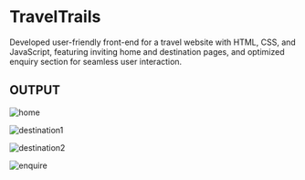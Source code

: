 # TravelTrails

Developed user-friendly front-end for a travel website with HTML, CSS, 
and JavaScript, featuring inviting home and destination pages, and 
optimized enquiry section for seamless user interaction.

## OUTPUT

![home](https://github.com/user-attachments/assets/3838e2a4-b289-4b98-8297-5cade2e891ae)

![destination1](https://github.com/user-attachments/assets/31ef4cad-0975-45f6-8865-07b6db1f4838)

![destination2](https://github.com/user-attachments/assets/05eb5aae-25f2-4b9b-8c15-39d8ba9344dd)

![enquire](https://github.com/user-attachments/assets/155a3b21-b843-4146-99a2-b7605fde7207)
